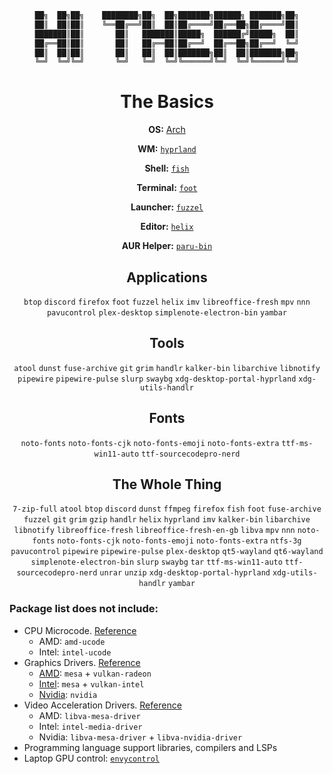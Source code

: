 <div align="center">

```css
██╗  ██╗██╗    ████████╗██╗  ██╗███████╗██████╗ ███████╗██╗
██║  ██║██║    ╚══██╔══╝██║  ██║██╔════╝██╔══██╗██╔════╝██║
███████║██║       ██║   ███████║█████╗  ██████╔╝█████╗  ██║
██╔══██║██║       ██║   ██╔══██║██╔══╝  ██╔══██╗██╔══╝  ╚═╝
██║  ██║██║       ██║   ██║  ██║███████╗██║  ██║███████╗██╗
╚═╝  ╚═╝╚═╝       ╚═╝   ╚═╝  ╚═╝╚══════╝╚═╝  ╚═╝╚══════╝╚═╝
```

# The Basics

**OS:** [Arch](https://archlinux.org/)

**WM:** [`hyprland`](https://github.com/hyprwm/Hyprland)

**Shell:** [`fish`](https://github.com/fish-shell/fish-shell)

**Terminal:** [`foot`](https://codeberg.org/dnkl/foot)

**Launcher:** [`fuzzel`](https://codeberg.org/dnkl/fuzzel)

**Editor:** [`helix`](https://helix-editor.com/)

**AUR Helper:** [`paru-bin`](https://github.com/Morganamilo/paru)

## Applications
`btop` `discord` `firefox` `foot` `fuzzel` `helix` `imv` `libreoffice-fresh` `mpv` `nnn` `pavucontrol` `plex-desktop` `simplenote-electron-bin` `yambar`

## Tools
`atool` `dunst` `fuse-archive` `git` `grim` `handlr` `kalker-bin` `libarchive` `libnotify` `pipewire` `pipewire-pulse` `slurp` `swaybg` `xdg-desktop-portal-hyprland` `xdg-utils-handlr`

## Fonts
`noto-fonts` `noto-fonts-cjk` `noto-fonts-emoji` `noto-fonts-extra` `ttf-ms-win11-auto` `ttf-sourcecodepro-nerd`

## The Whole Thing
`7-zip-full` `atool` `btop` `discord` `dunst` `ffmpeg` `firefox` `fish` `foot` `fuse-archive` `fuzzel` `git` `grim` `gzip` `handlr` `helix` `hyprland` `imv` `kalker-bin` `libarchive` `libnotify` `libreoffice-fresh` `libreoffice-fresh-en-gb` `libva` `mpv` `nnn` `noto-fonts` `noto-fonts-cjk` `noto-fonts-emoji` `noto-fonts-extra` `ntfs-3g` `pavucontrol` `pipewire` `pipewire-pulse` `plex-desktop` `qt5-wayland` `qt6-wayland` `simplenote-electron-bin` `slurp` `swaybg` `tar` `ttf-ms-win11-auto` `ttf-sourcecodepro-nerd` `unrar` `unzip` `xdg-desktop-portal-hyprland` `xdg-utils-handlr` `yambar`

</div>

### Package list does not include:
  - CPU Microcode. [Reference](https://wiki.archlinux.org/title/microcode)
    - AMD: `amd-ucode`
    - Intel: `intel-ucode`
  - Graphics Drivers. [Reference](https://wiki.archlinux.org/title/Xorg#Driver_installation)
    - [AMD](https://wiki.archlinux.org/title/AMDGPU): `mesa` + `vulkan-radeon`
    - [Intel](https://wiki.archlinux.org/title/Intel_graphics): `mesa` + `vulkan-intel`
    - [Nvidia](https://wiki.archlinux.org/title/NVIDIA): `nvidia`
  - Video Acceleration Drivers. [Reference](https://wiki.archlinux.org/title/Hardware_video_acceleration)
    - AMD: `libva-mesa-driver`
    - Intel: `intel-media-driver`
    - Nvidia: `libva-mesa-driver` + `libva-nvidia-driver`
  - Programming language support libraries, compilers and LSPs
  - Laptop GPU control: [`envycontrol`](https://github.com/bayasdev/envycontrol)